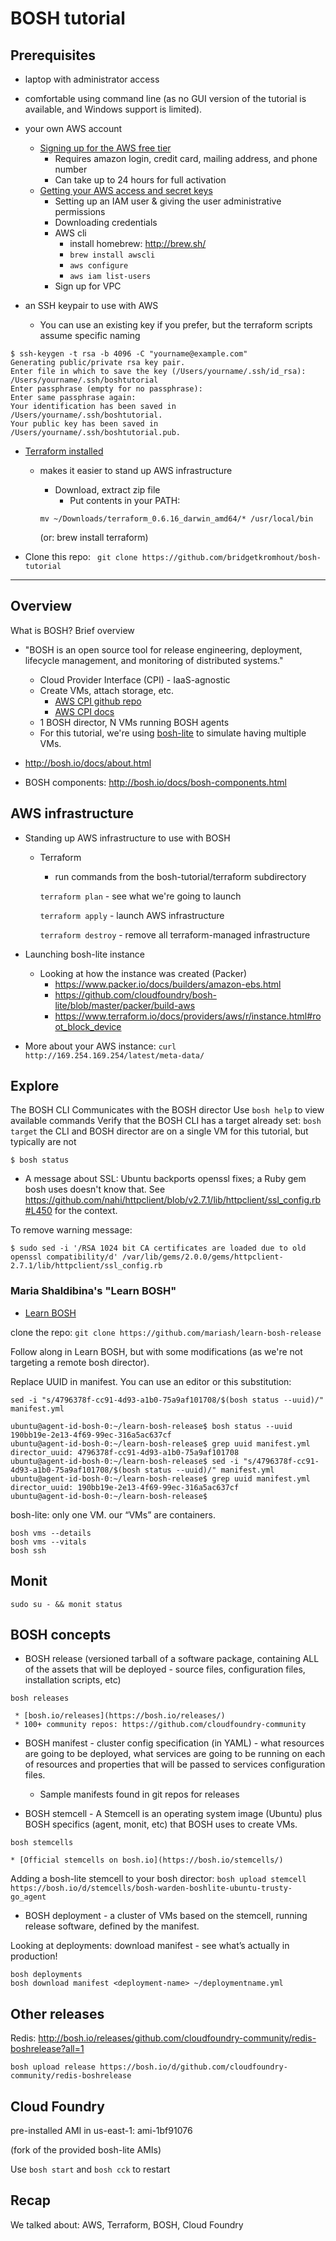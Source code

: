 # BOSH tutorial


## Prerequisites

* laptop with administrator access

* comfortable using command line (as no GUI version of the tutorial is available, and Windows support is limited).

* your own AWS account
  * [Signing up for the AWS free tier](https://aws.amazon.com/free/)
	* Requires amazon login, credit card, mailing address, and phone number
	* Can take up to 24 hours for full activation
  * [Getting your AWS access and secret keys](http://docs.aws.amazon.com/general/latest/gr/managing-aws-access-keys.html)
	* Setting up an IAM user & giving the user administrative permissions
	* Downloading credentials
	* AWS cli
		* install homebrew: http://brew.sh/
		* `brew install awscli`
		* `aws configure`
		* `aws iam list-users`
	* Sign up for VPC

* an SSH keypair to use with AWS
	* You can use an existing key if you prefer, but the terraform scripts assume specific naming
```
$ ssh-keygen -t rsa -b 4096 -C "yourname@example.com"
Generating public/private rsa key pair.
Enter file in which to save the key (/Users/yourname/.ssh/id_rsa): /Users/yourname/.ssh/boshtutorial
Enter passphrase (empty for no passphrase):
Enter same passphrase again:
Your identification has been saved in /Users/yourname/.ssh/boshtutorial.
Your public key has been saved in /Users/yourname/.ssh/boshtutorial.pub.
```

* [Terraform installed](https://www.terraform.io/downloads.html)
  * makes it easier to stand up AWS infrastructure
	* Download, extract zip file
        * Put contents in your PATH:

	`mv ~/Downloads/terraform_0.6.16_darwin_amd64/* /usr/local/bin`

	(or: brew install terraform)

* Clone this repo:
` git clone https://github.com/bridgetkromhout/bosh-tutorial`

----

## Overview

 What is BOSH? Brief overview
  * "BOSH is an open source tool for release engineering, deployment, lifecycle management, and monitoring of distributed systems."
	* Cloud Provider Interface (CPI) - IaaS-agnostic
	* Create VMs, attach storage, etc.
		* [AWS CPI github repo](https://github.com/cloudfoundry-incubator/bosh-aws-cpi-release)
		* [AWS CPI docs](https://bosh.io/docs/aws-cpi.html)
	* 1 BOSH director, N VMs running BOSH agents
	* For this tutorial, we're using [bosh-lite](https://github.com/cloudfoundry/bosh-lite) to simulate having multiple VMs.


  * http://bosh.io/docs/about.html
  * BOSH components: http://bosh.io/docs/bosh-components.html

## AWS infrastructure

* Standing up AWS infrastructure to use with BOSH
  * Terraform
	* run commands from the bosh-tutorial/terraform subdirectory

	`terraform plan` - see what we're going to launch

	`terraform apply` - launch AWS infrastructure

	`terraform destroy` - remove all terraform-managed infrastructure

* Launching bosh-lite instance

  * Looking at how the instance was created (Packer)
    * https://www.packer.io/docs/builders/amazon-ebs.html
    * https://github.com/cloudfoundry/bosh-lite/blob/master/packer/build-aws
    * https://www.terraform.io/docs/providers/aws/r/instance.html#root_block_device

* More about your AWS instance: `curl http://169.254.169.254/latest/meta-data/`

## Explore

The BOSH CLI
Communicates with the BOSH director
Use `bosh help` to view available commands
Verify that the BOSH CLI has a target already set: `bosh target`
the CLI and BOSH director are on a single VM for this tutorial, but typically are not

`$ bosh status`

* A message about SSL: Ubuntu backports openssl fixes; a Ruby gem bosh uses doesn't know that. See https://github.com/nahi/httpclient/blob/v2.7.1/lib/httpclient/ssl_config.rb#L450 for the context.

To remove warning message:

```
$ sudo sed -i '/RSA 1024 bit CA certificates are loaded due to old openssl compatibility/d' /var/lib/gems/2.0.0/gems/httpclient-2.7.1/lib/httpclient/ssl_config.rb
```



### Maria Shaldibina's "Learn BOSH"
  * [Learn BOSH](http://mariash.github.io/learn-bosh/)

clone the repo: `git clone https://github.com/mariash/learn-bosh-release`

Follow along in Learn BOSH, but with some modifications (as we're not targeting a remote bosh director).

Replace UUID in manifest. You can use an editor or this substitution:
```
sed -i "s/4796378f-cc91-4d93-a1b0-75a9af101708/$(bosh status --uuid)/" manifest.yml
```

```
ubuntu@agent-id-bosh-0:~/learn-bosh-release$ bosh status --uuid
190bb19e-2e13-4f69-99ec-316a5ac637cf
ubuntu@agent-id-bosh-0:~/learn-bosh-release$ grep uuid manifest.yml
director_uuid: 4796378f-cc91-4d93-a1b0-75a9af101708
ubuntu@agent-id-bosh-0:~/learn-bosh-release$ sed -i "s/4796378f-cc91-4d93-a1b0-75a9af101708/$(bosh status --uuid)/" manifest.yml
ubuntu@agent-id-bosh-0:~/learn-bosh-release$ grep uuid manifest.yml
director_uuid: 190bb19e-2e13-4f69-99ec-316a5ac637cf
ubuntu@agent-id-bosh-0:~/learn-bosh-release$
```

bosh-lite: only one VM. our “VMs” are containers.

```
bosh vms --details
bosh vms --vitals
bosh ssh

```

## Monit

`sudo su - && monit status`


## BOSH concepts


* BOSH release (versioned tarball of a software package, containing ALL of the assets that will be deployed - source files, configuration files, installation scripts, etc)

```
bosh releases
```

     * [bosh.io/releases](https://bosh.io/releases/)
     * 100+ community repos: https://github.com/cloudfoundry-community

* BOSH manifest - cluster config specification (in YAML) - what resources are going to be deployed, what services are going to be running on each of resources and properties that will be passed to services configuration files.
     * Sample manifests found in git repos for releases

* BOSH stemcell - A Stemcell is an operating system image (Ubuntu) plus BOSH specifics (agent, monit, etc) that BOSH uses to create VMs.

```
bosh stemcells
```

	* [Official stemcells on bosh.io](https://bosh.io/stemcells/)

Adding a bosh-lite stemcell to your bosh director:
`bosh upload stemcell https://bosh.io/d/stemcells/bosh-warden-boshlite-ubuntu-trusty-go_agent`

* BOSH deployment - a cluster of VMs based on the stemcell, running release software, defined by the manifest.

Looking at deployments: download manifest - see what’s actually in production!

```
bosh deployments
bosh download manifest <deployment-name> ~/deploymentname.yml
```


## Other releases

Redis:
http://bosh.io/releases/github.com/cloudfoundry-community/redis-boshrelease?all=1

`bosh upload release https://bosh.io/d/github.com/cloudfoundry-community/redis-boshrelease`

## Cloud Foundry

pre-installed AMI in us-east-1: ami-1bf91076

(fork of the provided bosh-lite AMIs)

Use `bosh start` and `bosh cck` to restart

## Recap

We talked about: AWS, Terraform, BOSH, Cloud Foundry
